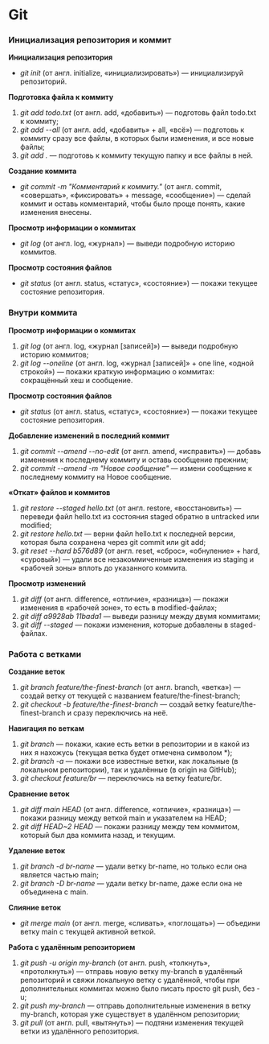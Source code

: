 # Git

### Инициализация репозитория и коммит

**Инициализация репозитория**
 * *git init* (от англ. initialize, «инициализировать») — инициализируй репозиторий.  


**Подготовка файла к коммиту**
 1. *git add todo.txt* (от англ. add, «добавить») — подготовь файл todo.txt к коммиту;  
 2. *git add --all* (от англ. add, «добавить» + all, «всё») — подготовь к коммиту сразу все файлы, в которых были изменения, и все новые файлы;  
 3. *git add .* — подготовь к коммиту текущую папку и все файлы в ней.  


**Создание коммита**
 * *git commit -m "Комментарий к коммиту."* (от англ. commit, «совершать», «фиксировать» + message, «сообщение») — сделай коммит и оставь комментарий, чтобы было проще понять, какие изменения внесены.   


**Просмотр информации о коммитах**
 * *git log* (от англ. log, «журнал») — выведи подробную историю коммитов.  


**Просмотр состояния файлов**
 * *git status* (от англ. status, «статус», «состояние») — покажи текущее состояние репозитория.  



### Внутри коммита

**Просмотр информации о коммитах**  
 1. *git log* (от англ. log, «журнал [записей]») — выведи подробную историю коммитов;
 2. *git log --oneline* (от англ. log, «журнал [записей]» + one line, «одной строкой») — покажи краткую информацию о коммитах: сокращённый хеш и сообщение.


**Просмотр состояния файлов**
* *git status* (от англ. status, «статус», «состояние») — покажи текущее состояние репозитория.


**Добавление изменений в последний коммит**
 1. *git commit --amend --no-edit* (от англ. amend, «исправить») — добавь изменения к последнему коммиту и оставь сообщение прежним;
 2. *git commit --amend -m "Новое сообщение"* — измени сообщение к последнему коммиту на Новое сообщение.


**«Откат» файлов и коммитов**
 1. *git restore --staged hello.txt* (от англ. restore, «восстановить») — переведи файл hello.txt из состояния staged обратно в untracked или modified;
 2. *git restore hello.txt* — верни файл hello.txt к последней версии, которая была сохранена через git commit или git add;
 3. *git reset --hard b576d89* (от англ. reset, «сброс», «обнуление» + hard, «суровый») — удали все незакоммиченные изменения из staging и «рабочей зоны» вплоть до указанного коммита.


**Просмотр изменений**
 1. *git diff* (от англ. difference, «отличие», «разница») — покажи изменения в «рабочей зоне», то есть в modified-файлах;
 2. *git diff a9928ab 11bada1* — выведи разницу между двумя коммитами;
 3. *git diff --staged* — покажи изменения, которые добавлены в staged-файлах.



### Работа с ветками

**Создание веток**
 1. *git branch feature/the-finest-branch* (от англ. branch, «ветка») — создай ветку от текущей с названием feature/the-finest-branch;
 2. *git checkout -b feature/the-finest-branch* — создай ветку feature/the-finest-branch и сразу переключись на неё.


**Навигация по веткам**
 1. *git branch* — покажи, какие есть ветки в репозитории и в какой из них я нахожусь (текущая ветка будет отмечена символом *);
 2. *git branch -a* — покажи все известные ветки, как локальные (в локальном репозитории), так и удалённые (в origin на GitHub);
 3. *git checkout feature/br* — переключись на ветку feature/br.


**Сравнение веток**
 1. *git diff main HEAD* (от англ. difference, «отличие», «разница») — покажи разницу между веткой main и указателем на HEAD;
 2. *git diff HEAD~2 HEAD* — покажи разницу между тем коммитом, который был два коммита назад, и текущим.


**Удаление веток**
 1. *git branch -d br-name* — удали ветку br-name, но только если она является частью main;
 2. *git branch -D br-name* — удали ветку br-name, даже если она не объединена с main.


**Слияние веток**
* *git merge main* (от англ. merge, «сливать», «поглощать») — объедини ветку main с текущей активной веткой.


**Работа с удалённым репозиторием**
 1. *git push -u origin my-branch* (от англ. push, «толкнуть», «протолкнуть») — отправь новую ветку my-branch в удалённый репозиторий и свяжи локальную ветку с удалённой, чтобы при дополнительных коммитах можно было писать просто git push, без -u;
 2. *git push my-branch* — отправь дополнительные изменения в ветку my-branch, которая уже существует в удалённом репозитории;
 3. *git pull* (от англ. pull, «вытянуть») — подтяни изменения текущей ветки из удалённого репозитория.

